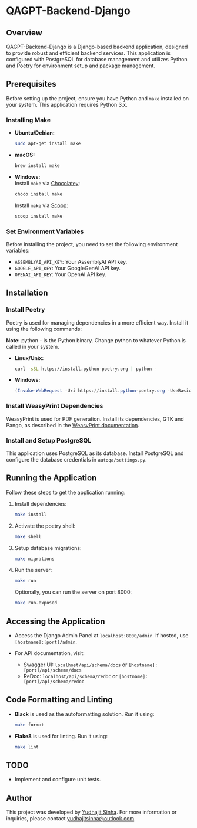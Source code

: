 # QAGPT-Backend-Django

## Overview

QAGPT-Backend-Django is a Django-based backend application, designed to provide robust and efficient backend services. This application is configured with PostgreSQL for database management and utilizes Python and Poetry for environment setup and package management.

## Prerequisites

Before setting up the project, ensure you have Python and `make` installed on your system. This application requires Python 3.x.

### Installing Make

- **Ubuntu/Debian:**
  ```bash
  sudo apt-get install make
  ```

- **macOS:**
  ```bash
  brew install make
  ```

- **Windows:**<br />
  Install `make` via [Chocolatey](https://chocolatey.org/install):
  ```powershell
  choco install make
  ```

  Install `make` via [Scoop](https://scoop.sh/):
  ```powershell
  scoop install make
  ```

### Set Environment Variables

Before installing the project, you need to set the following environment variables:

- `ASSEMBLYAI_API_KEY`: Your AssemblyAI API key.
- `GOOGLE_API_KEY`: Your GoogleGenAI API key.
- `OPENAI_API_KEY`: Your OpenAI API key.

## Installation

### Install Poetry

Poetry is used for managing dependencies in a more efficient way. Install it using the following commands:

**Note:** python - is the Python binary. Change python to whatever Python is called in your system.

- **Linux/Unix:**
  ```bash
  curl -sSL https://install.python-poetry.org | python -
  ```

- **Windows:**
  ```powershell
  (Invoke-WebRequest -Uri https://install.python-poetry.org -UseBasicParsing).Content | python -
  ```

### Install WeasyPrint Dependencies

WeasyPrint is used for PDF generation. Install its dependencies, GTK and Pango, as described in the [WeasyPrint documentation](https://doc.courtbouillon.org/weasyprint/stable/first_steps.html).

### Install and Setup PostgreSQL

This application uses PostgreSQL as its database. Install PostgreSQL and configure the database credentials in `autoqa/settings.py`.

## Running the Application

Follow these steps to get the application running:

1. Install dependencies:
   ```bash
   make install
   ```

2. Activate the poetry shell:
   ```bash
   make shell
   ```

3. Setup database migrations:
   ```bash
   make migrations
   ```

4. Run the server:
   ```bash
   make run
   ```
   Optionally, you can run the server on port 8000:
   ```bash
   make run-exposed
   ```

## Accessing the Application

- Access the Django Admin Panel at `localhost:8000/admin`. If hosted, use `[hostname]:[port]/admin`.

- For API documentation, visit:
  - Swagger UI: `localhost/api/schema/docs` or `[hostname]:[port]/api/schema/docs`
  - ReDoc: `localhost/api/schema/redoc` or `[hostname]:[port]/api/schema/redoc`

## Code Formatting and Linting

- **Black** is used as the autoformatting solution.
  Run it using:
  ```bash
  make format
  ```

- **Flake8** is used for linting.
  Run it using:
  ```bash
  make lint
  ```

## TODO

- Implement and configure unit tests.

## Author

This project was developed by [Yudhajit Sinha](https://github.com/lord-haji). For more information or inquiries, please contact [yudhajitsinha@outlook.com](mailto:yudhajitsinha@outlook.com).